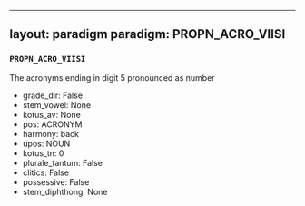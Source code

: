 
---
layout: paradigm
paradigm: PROPN_ACRO_VIISI
---
### ` PROPN_ACRO_VIISI `

The acronyms ending in digit 5 pronounced as number
* grade_dir: False
* stem_vowel: None
* kotus_av: None
* pos: ACRONYM
* harmony: back
* upos: NOUN
* kotus_tn: 0
* plurale_tantum: False
* clitics: False
* possessive: False
* stem_diphthong: None
